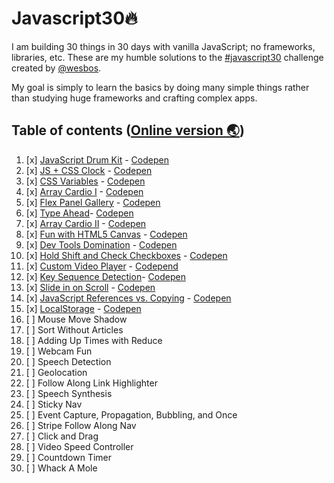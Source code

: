 # Javascript30🔥

I am building 30 things in 30 days with vanilla JavaScript; no frameworks, libraries, etc. These are my humble solutions to the  [#javascript30](https://javascript30.com) challenge created by [@wesbos](https://github.com/wesbos).

My goal is simply to learn the basics by doing many simple things rather than studying huge frameworks and crafting complex apps.

## Table of contents ([Online version 🌏](http://vicenteortiz.me/javascript30))
1. [x] [JavaScript Drum Kit](./01-drum-kit) - [Codepen](http://codepen.io/pouyio/full/JbezBE/)
2. [x] [JS + CSS Clock](./02-clock) - [Codepen](http://codepen.io/pouyio/full/rWQxLw/)
3. [x] [CSS Variables](./03-css-variables) - [Codepen](http://codepen.io/pouyio/full/eBQXMm/)
4. [x] [Array Cardio I](./04-array-cardio-i) - [Codepen](http://codepen.io/pouyio/pen/WoLYaY?editors=1111)
5. [x] [Flex Panel Gallery](./05-flex-panel-image-gallery) - [Codepen](http://codepen.io/pouyio/full/MbZLZX/)
6. [x] [Type Ahead](./06-type-ahead)- [Codepen](http://codepen.io/pouyio/full/bBzEzG/)
7. [x] [Array Cardio II](./07-array-cardio-ii) - [Codepen](http://codepen.io/pouyio/pen/eBxVPr?editors=1111)
8. [x] [Fun with HTML5 Canvas](./08-fun-with-HTML5-canvas) - [Codepen](http://codepen.io/pouyio/full/xRBqNL/)
9. [x] [Dev Tools Domination](./09-must-know-dev-tool-tips) - [Codepen](http://codepen.io/pouyio/pen/BQbbdp?editors=1111#)
10. [x] [Hold Shift and Check Checkboxes](./10-hold-shift-and-check-checkboxes) - [Codepen](http://codepen.io/pouyio/full/RoOyqj/)
11. [x] [Custom Video Player](./11-custom-html5-video-player) - [Codepend](http://codepen.io/pouyio/full/bByVLB/)
12. [x] [Key Sequence Detection](./12-key-sequence-detection)- [Codepen](http://codepen.io/pouyio/full/vywmwQ/)
13. [x] [Slide in on Scroll](./13-slide-in-on-scroll) - [Codepen](http://codepen.io/pouyio/full/ENzdzv/)
14. [x] [JavaScript References vs. Copying](./14-reference-copying) - [Codepen](https://codepen.io/pouyio/pen/wegbpP)
15. [x] [LocalStorage](./15-localStorage) - [Codepen](https://codepen.io/pouyio/full/XgRpOd/)
16. [ ] Mouse Move Shadow
17. [ ] Sort Without Articles
18. [ ] Adding Up Times with Reduce
19. [ ] Webcam Fun
20. [ ] Speech Detection
21. [ ] Geolocation
22. [ ] Follow Along Link Highlighter
23. [ ] Speech Synthesis
24. [ ] Sticky Nav
25. [ ] Event Capture, Propagation, Bubbling, and Once
26. [ ] Stripe Follow Along Nav
27. [ ] Click and Drag
28. [ ] Video Speed Controller
29. [ ] Countdown Timer
30. [ ] Whack A Mole
